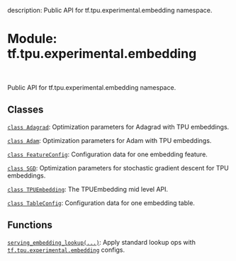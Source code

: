 description: Public API for tf.tpu.experimental.embedding namespace.

<div itemscope itemtype="http://developers.google.com/ReferenceObject">
<meta itemprop="name" content="tf.tpu.experimental.embedding" />
<meta itemprop="path" content="Stable" />
</div>

# Module: tf.tpu.experimental.embedding

<!-- Insert buttons and diff -->

<table class="tfo-notebook-buttons tfo-api nocontent" align="left">

</table>



Public API for tf.tpu.experimental.embedding namespace.



## Classes

[`class Adagrad`](../../../tf/tpu/experimental/embedding/Adagrad.md): Optimization parameters for Adagrad with TPU embeddings.

[`class Adam`](../../../tf/tpu/experimental/embedding/Adam.md): Optimization parameters for Adam with TPU embeddings.

[`class FeatureConfig`](../../../tf/tpu/experimental/embedding/FeatureConfig.md): Configuration data for one embedding feature.

[`class SGD`](../../../tf/tpu/experimental/embedding/SGD.md): Optimization parameters for stochastic gradient descent for TPU embeddings.

[`class TPUEmbedding`](../../../tf/tpu/experimental/embedding/TPUEmbedding.md): The TPUEmbedding mid level API.

[`class TableConfig`](../../../tf/tpu/experimental/embedding/TableConfig.md): Configuration data for one embedding table.

## Functions

[`serving_embedding_lookup(...)`](../../../tf/tpu/experimental/embedding/serving_embedding_lookup.md): Apply standard lookup ops with <a href="../../../tf/tpu/experimental/embedding.md"><code>tf.tpu.experimental.embedding</code></a> configs.

